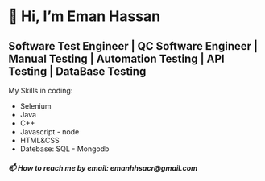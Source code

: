 
<h1>👋 Hi, I’m Eman Hassan</h1> 
<h2>Software Test Engineer | QC Software Engineer | Manual Testing | Automation Testing | API Testing | DataBase Testing</h2>
<p>My Skills in coding:</p>
<ul>
  <li>Selenium</li>
  <li>Java</li>
  <li>C++</li>
  <li>Javascript - node</li>
  <li>HTML&CSS</li>
  <li>Datebase: SQL - Mongodb</li>
</ul>
<h5>📫 How to reach me by email: emanhhsacr@gmail.com</h5>

<!---
EmanHasn/EmanHasn is a ✨ special ✨ repository because its `README.md` (this file) appears on your GitHub profile.
You can click the Preview link to take a look at your changes.
--->

